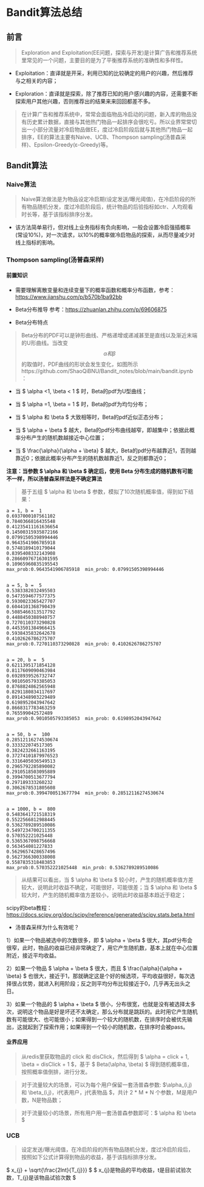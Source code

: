 # Bandit算法总结

## 前言
> Exploration and Exploitation(EE问题，探索与开发)是计算广告和推荐系统里常见的一个问题，主要目的是为了平衡推荐系统的准确性和多样性。

- Exploitation：直译就是开采，利用已知的比较确定的用户的兴趣，然后推荐与之相关的内容；

- Exploration：直译就是探索，除了推荐已知的用户感兴趣的内容，还需要不断探索用户其他兴趣，否则推荐出的结果来来回回都差不多。

> 在计算广告和推荐系统中，常常会面临物品冷启动的问题，新入库的物品没有历史累计数据，直接与其他热门物品一起排序会很吃亏。所以业界常常切出一小部分流量对冷启物品做EE，度过冷启阶段后就与其他热门物品一起排序，EE的算法主要有Naive、UCB、Thompson sampling(汤普森采样)、Epsilon-Greedy(ε-Greedy)等。

## Bandit算法

### Naive算法

> Naive算法做法是为物品设定冷启期(设定发送/曝光阈值)，在冷启阶段的所有物品随机分发，度过冷启阶段后，统计物品的后验指标如ctr、人均观看时长等，基于该指标排序分发。

- 该方法简单易行，但对线上业务指标有负向影响，一般会设置冷启强插概率(常设10%)，对一次请求，以10%的概率做冷启物品的探索，从而尽量减少对线上指标的影响。

### Thompson sampling(汤普森采样)

#### 前置知识
- 需要理解离散变量和连续变量下的概率函数和概率分布函数，参考：https://www.jianshu.com/p/b570b1ba92bb

- Beta分布推导
参考：https://zhuanlan.zhihu.com/p/69606875

- Beta分布特点
> Beta分布的PDF可以是钟形曲线、严格递增或递减甚至是直线以及渐近末端的U形曲线。当改变 $$ \alpha 和 \beta $$ 的取值时，PDF曲线的形状会发生变化，如图所示https://github.com/ShaoQiBNU/Bandit_notes/blob/main/bandit.ipynb：

- 当 $ \alpha <1, \beta < 1 $ 时，Beta的pdf为U型曲线；

- 当 $ \alpha =1, \beta = 1 $ 时，Beta的pdf为均匀分布；

- 当 $ \alpha 和 \beta $ 大致相等时，Beta的pdf近似正态分布；

- 当 $ \alpha + \beta $ 越大，Beta的pdf分布曲线越窄，即越集中；依据此概率分布产生的随机数越接近中心位置；

- 当 $ \frac{\alpha}{\alpha + \beta} $ 越大，Beta的pdf分布越靠近1，否则越靠近0；依据此概率分布产生的随机数越靠近1，反之则都靠近0；

**注意：当参数 $ \alpha 和 \beta $ 确定后，使用 Beta 分布生成的随机数有可能不一样，所以汤普森采样法是不确定算法**
> 基于五组 $ \alpha 和 \beta $ 参数，模拟了10次随机概率值，得到如下结果：
```shell
a = 1, b =  1
0.6937000107561102
0.7840366816435548
0.41235411161636654
0.14500315935872166
0.07991505398994446
0.9643541906785918
0.5748189410179044
0.8395408332143908
0.28660976716301595
0.10965960835195543
max_prob:0.9643541906785918  min_prob: 0.07991505398994446


a = 5, b =  5
0.5383382032495503
0.5473594677577375
0.5930023365427707
0.6044101368790439
0.5085466313517792
0.4488450388940757
0.7270110373290828
0.4453501384966415
0.5938435832642678
0.4102626786275707
max_prob:0.7270110373290828  min_prob: 0.4102626786275707


a = 20, b =  5
0.6211395171854128
0.8117609090463984
0.6928939526732747
0.9010505793385053
0.8768824862565948
0.8291180834117697
0.8914348903229489
0.6198952043947642
0.8668317783463259
0.765599042572489
max_prob:0.9010505793385053  min_prob: 0.6198952043947642


a = 50, b =  100
0.28512116274530674
0.333322074517305
0.3824232661163195
0.37274101879976523
0.3316405036549513
0.2965792285890082
0.2910518503095889
0.3994700513677794
0.297189333260232
0.3062678531805608
max_prob:0.3994700513677794  min_prob: 0.28512116274530674


a = 1000, b =  800
0.5483641721518319
0.5522566812988445
0.5362789289510086
0.5497234700211355
0.570352221025448
0.5365367098756668
0.563454081227833
0.5629657428657496
0.5627366300338008
0.5587835318483853
max_prob:0.570352221025448  min_prob: 0.5362789289510086
```

> 从结果可以看出，当 $ \alpha 和 \beta $ 较小时，产生的随机概率值方差较大，说明此时收益不确定，可能很好，可能很差；当 $ \alpha 和 \beta $ 较大时，产生的随机概率值方差较小，说明此时收益基本趋近于稳定；

scipy的beta教程：https://docs.scipy.org/doc/scipy/reference/generated/scipy.stats.beta.html

- 汤普森采样为什么有效呢？

1）如果一个物品被选中的次数很多，即 $ \alpha + \beta $ 很大，其pdf分布会很窄，此时，物品的收益已经非常确定了，用它产生随机数，基本上就在中心位置附近，接近平均收益。

2）如果一个物品 $ \alpha + \beta $ 很大，而且 $ \frac{\alpha}{\alpha + \beta} $ 也很大，接近于1，那就确定这是个好的候选项，平均收益很好，每次选择很占优势，就进入利用阶段；反之则平均分布比较接近于0，几乎再无出头之日。

3）如果一个物品的 $ \alpha + \beta $ 很小，分布很宽，也就是没有被选择太多次，说明这个物品是好是坏还不太确定，那么分布就是跳跃的。此时用它产生随机数有可能很大、也可能很小；如果得到一个较大的随机数，在排序时会被优先输出，这就起到了探索作用；如果得到一个较小的随机数，在排序时会被pass。

#### 业界应用

> 从redis里获取物品的 click 和 disClick，然后得到 $ \alpha = click + 1, \beta = disClick + 1 $，基于 $ Beta(\alpha, \beta) $ 得到随机概率值，按照概率值倒排，进行分发。

> 对于流量较大的场景，可以为每个用户保留一套汤普森参数: $\alpha_(i,j) 和 \beta_(i,j)，i代表用户，j代表物品 $，共计 2 * M * N 个参数，M是用户数，N是物品数；

> 对于流量较小的场景，所有用户用一套汤普森参数即可：$ \alpha 和 \beta $

### UCB
> 设定发送/曝光阈值，在冷启阶段的所有物品随机分发，度过冷启阶段后，按照如下公式计算得到物品的收益，基于该指标排序分发。

$ x_{j} + \sqrt{\frac{2lnt}{T_{j}}} $
$ x_{j}是物品的平均收益，t是目前试验次数，T_{j}是该物品试验次数 $












